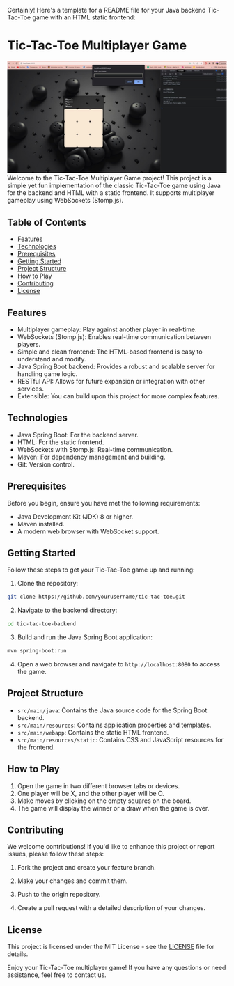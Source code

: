 Certainly! Here's a template for a README file for your Java backend Tic-Tac-Toe game with an HTML static frontend:

# Tic-Tac-Toe Multiplayer Game
![Alt text](image.png)
Welcome to the Tic-Tac-Toe Multiplayer Game project! This project is a simple yet fun implementation of the classic Tic-Tac-Toe game using Java for the backend and HTML with a static frontend. It supports multiplayer gameplay using WebSockets (Stomp.js).

## Table of Contents

- [Features](#features)
- [Technologies](#technologies)
- [Prerequisites](#prerequisites)
- [Getting Started](#getting-started)
- [Project Structure](#project-structure)
- [How to Play](#how-to-play)
- [Contributing](#contributing)
- [License](#license)

## Features

- Multiplayer gameplay: Play against another player in real-time.
- WebSockets (Stomp.js): Enables real-time communication between players.
- Simple and clean frontend: The HTML-based frontend is easy to understand and modify.
- Java Spring Boot backend: Provides a robust and scalable server for handling game logic.
- RESTful API: Allows for future expansion or integration with other services.
- Extensible: You can build upon this project for more complex features.

## Technologies

- Java Spring Boot: For the backend server.
- HTML: For the static frontend.
- WebSockets with Stomp.js: Real-time communication.
- Maven: For dependency management and building.
- Git: Version control.

## Prerequisites

Before you begin, ensure you have met the following requirements:

- Java Development Kit (JDK) 8 or higher.
- Maven installed.
- A modern web browser with WebSocket support.

## Getting Started

Follow these steps to get your Tic-Tac-Toe game up and running:

1. Clone the repository:

```bash
git clone https://github.com/yourusername/tic-tac-toe.git
```

2. Navigate to the backend directory:

```bash
cd tic-tac-toe-backend
```

3. Build and run the Java Spring Boot application:

```bash
mvn spring-boot:run
```

4. Open a web browser and navigate to `http://localhost:8080` to access the game.

## Project Structure

- `src/main/java`: Contains the Java source code for the Spring Boot backend.
- `src/main/resources`: Contains application properties and templates.
- `src/main/webapp`: Contains the static HTML frontend.
- `src/main/resources/static`: Contains CSS and JavaScript resources for the frontend.

## How to Play

1. Open the game in two different browser tabs or devices.
2. One player will be X, and the other player will be O.
3. Make moves by clicking on the empty squares on the board.
4. The game will display the winner or a draw when the game is over.

## Contributing

We welcome contributions! If you'd like to enhance this project or report issues, please follow these steps:

1. Fork the project and create your feature branch.

2. Make your changes and commit them.

3. Push to the origin repository.

4. Create a pull request with a detailed description of your changes.

## License

This project is licensed under the MIT License - see the [LICENSE](LICENSE) file for details.

Enjoy your Tic-Tac-Toe multiplayer game! If you have any questions or need assistance, feel free to contact us.


